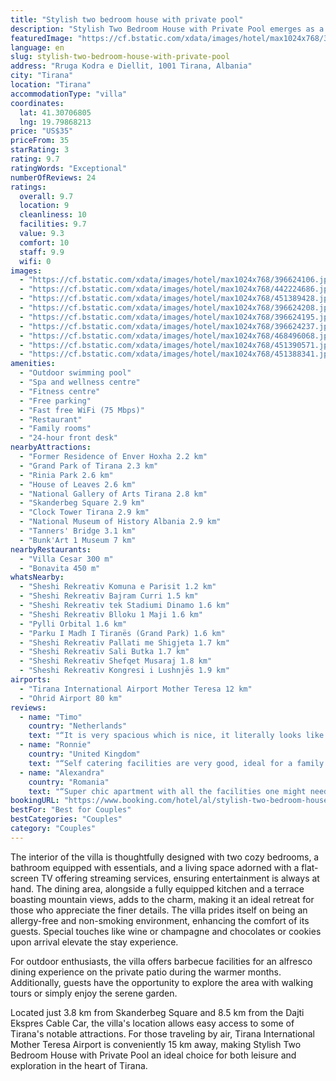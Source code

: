 ```yaml
---
title: "Stylish two bedroom house with private pool"
description: "Stylish Two Bedroom House with Private Pool emerges as a distinguished choice for travelers seeking a blend of comfort and convenience in Tirana."
featuredImage: "https://cf.bstatic.com/xdata/images/hotel/max1024x768/396624106.jpg?k=b51f9e31ede61053c6e05c1a441583ed32cc989532e3b9d1faf71103269436d1&o=&hp=1"
language: en
slug: stylish-two-bedroom-house-with-private-pool
address: "Rruga Kodra e Diellit, 1001 Tirana, Albania"
city: "Tirana"
location: "Tirana"
accommodationType: "villa"
coordinates:
  lat: 41.30706805
  lng: 19.79868213
price: "US$35"
priceFrom: 35
starRating: 3
rating: 9.7
ratingWords: "Exceptional"
numberOfReviews: 24
ratings:
  overall: 9.7
  location: 9
  cleanliness: 10
  facilities: 9.7
  value: 9.3
  comfort: 10
  staff: 9.9
  wifi: 0
images:
  - "https://cf.bstatic.com/xdata/images/hotel/max1024x768/396624106.jpg?k=b51f9e31ede61053c6e05c1a441583ed32cc989532e3b9d1faf71103269436d1&o=&hp=1"
  - "https://cf.bstatic.com/xdata/images/hotel/max1024x768/442224686.jpg?k=8f8c1bd8c4f9011be7c7c74c78713436f1772a881b6466f2cfd5dff464a37f77&o=&hp=1"
  - "https://cf.bstatic.com/xdata/images/hotel/max1024x768/451389428.jpg?k=76052ca8efb13e5ad7c92f3a4622e53b1bd5dee4d39465a9274d1a1acd9f378b&o=&hp=1"
  - "https://cf.bstatic.com/xdata/images/hotel/max1024x768/396624208.jpg?k=2a3ea7dadd4bfffe36589616a8fe0247aafcec879123570255b4a69eacd9986c&o=&hp=1"
  - "https://cf.bstatic.com/xdata/images/hotel/max1024x768/396624195.jpg?k=fa6befaba56d613a96c22313c5ec847a45139993c814c24f27c2a21e4a482b14&o=&hp=1"
  - "https://cf.bstatic.com/xdata/images/hotel/max1024x768/396624237.jpg?k=fa4f2a9b17a4a987cdf2e613ed1375bf1c0618d6816b4b2a36cac5f86f4efc49&o=&hp=1"
  - "https://cf.bstatic.com/xdata/images/hotel/max1024x768/468496068.jpg?k=e407b4f25028b7d37ee00e49da30e5634e004634772553b8fe79be14284f9fee&o=&hp=1"
  - "https://cf.bstatic.com/xdata/images/hotel/max1024x768/451390571.jpg?k=966ff22d52a77496409d12af93f07e8f57e8c9e33f5f386186e4a4f13aa2449b&o=&hp=1"
  - "https://cf.bstatic.com/xdata/images/hotel/max1024x768/451388341.jpg?k=8274425549c3ae62136d7238b8d8458f09d030b05e8546c2c5fd9f16837bfaf9&o=&hp=1"
amenities:
  - "Outdoor swimming pool"
  - "Spa and wellness centre"
  - "Fitness centre"
  - "Free parking"
  - "Fast free WiFi (75 Mbps)"
  - "Restaurant"
  - "Family rooms"
  - "24-hour front desk"
nearbyAttractions:
  - "Former Residence of Enver Hoxha 2.2 km"
  - "Grand Park of Tirana 2.3 km"
  - "Rinia Park 2.6 km"
  - "House of Leaves 2.6 km"
  - "National Gallery of Arts Tirana 2.8 km"
  - "Skanderbeg Square 2.9 km"
  - "Clock Tower Tirana 2.9 km"
  - "National Museum of History Albania 2.9 km"
  - "Tanners' Bridge 3.1 km"
  - "Bunk'Art 1 Museum 7 km"
nearbyRestaurants:
  - "Villa Cesar 300 m"
  - "Bonavita 450 m"
whatsNearby:
  - "Sheshi Rekreativ Komuna e Parisit 1.2 km"
  - "Sheshi Rekreativ Bajram Curri 1.5 km"
  - "Sheshi Rekreativ tek Stadiumi Dinamo 1.6 km"
  - "Sheshi Rekreativ Blloku 1 Maji 1.6 km"
  - "Pylli Orbital 1.6 km"
  - "Parku I Madh I Tiranës (Grand Park) 1.6 km"
  - "Sheshi Rekreativ Pallati me Shigjeta 1.7 km"
  - "Sheshi Rekreativ Sali Butka 1.7 km"
  - "Sheshi Rekreativ Shefqet Musaraj 1.8 km"
  - "Sheshi Rekreativ Kongresi i Lushnjës 1.9 km"
airports:
  - "Tirana International Airport Mother Teresa 12 km"
  - "Ohrid Airport 80 km"
reviews:
  - name: "Timo"
    country: "Netherlands"
    text: "“It is very spacious which is nice, it literally looks like the pictures. Also the host is very kind, helped me with my questions and gave us a welcome feeling.”"
  - name: "Ronnie"
    country: "United Kingdom"
    text: "“Self catering facilities are very good, ideal for a family car is essential to get the best from Albania. Beautiful countryside. Fantastic beach only an hours drive away city centre, full of culture people very pleasant and very welcoming”"
  - name: "Alexandra"
    country: "Romania"
    text: "“Super chic apartment with all the facilities one might need. The owner was also very flexible and friendly. Highly recommend.”"
bookingURL: "https://www.booking.com/hotel/al/stylish-two-bedroom-house-with-private-pool.en-gb.html?aid=8035640"
bestFor: "Best for Couples"
bestCategories: "Couples"
category: "Couples"
---
```


The interior of the villa is thoughtfully designed with two cozy bedrooms, a bathroom equipped with essentials, and a living space adorned with a flat-screen TV offering streaming services, ensuring entertainment is always at hand. The dining area, alongside a fully equipped kitchen and a terrace boasting mountain views, adds to the charm, making it an ideal retreat for those who appreciate the finer details. The villa prides itself on being an allergy-free and non-smoking environment, enhancing the comfort of its guests. Special touches like wine or champagne and chocolates or cookies upon arrival elevate the stay experience.

For outdoor enthusiasts, the villa offers barbecue facilities for an alfresco dining experience on the private patio during the warmer months. Additionally, guests have the opportunity to explore the area with walking tours or simply enjoy the serene garden.

Located just 3.8 km from Skanderbeg Square and 8.5 km from the Dajti Ekspres Cable Car, the villa's location allows easy access to some of Tirana's notable attractions. For those traveling by air, Tirana International Mother Teresa Airport is conveniently 15 km away, making Stylish Two Bedroom House with Private Pool an ideal choice for both leisure and exploration in the heart of Tirana.